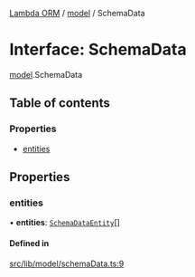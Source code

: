 [Lambda ORM](../README.md) / [model](../modules/model.md) / SchemaData

# Interface: SchemaData

[model](../modules/model.md).SchemaData

## Table of contents

### Properties

- [entities](model.SchemaData.md#entities)

## Properties

### entities

• **entities**: [`SchemaDataEntity`](model.SchemaDataEntity.md)[]

#### Defined in

[src/lib/model/schemaData.ts:9](https://github.com/FlavioLionelRita/lambda-orm/blob/36f1fb3/src/lib/model/schemaData.ts#L9)
